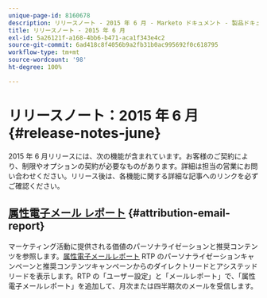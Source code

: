 ```yaml
---
unique-page-id: 8160678
description: リリースノート - 2015 年 6 月 - Marketo ドキュメント - 製品ドキュメント
title: リリースノート - 2015 年 6 月
exl-id: 5a26121f-a168-4bb6-b471-aca1f343e4c2
source-git-commit: 6ad418c8f4056b9a2fb31b0ac995692f0c618795
workflow-type: tm+mt
source-wordcount: '98'
ht-degree: 100%

---
```


# リリースノート：2015 年 6 月 {#release-notes-june}

2015 年 6 月リリースには、次の機能が含まれています。お客様のご契約により、制限やオプションの契約が必要なものがあります。詳細は担当の営業にお問い合わせください。リリース後は、各機能に関する詳細な記事へのリンクを必ずご確認ください。

## [属性電子メール レポート](/help/marketo/product-docs/web-personalization/reporting-for-web-personalization/email-reports.md) {#attribution-email-report}

マーケティング活動に提供される価値のパーソナライゼーションと推奨コンテンツを参照します。[属性電子メールレポート](/help/marketo/product-docs/web-personalization/reporting-for-web-personalization/email-reports.md) RTP のパーソナライゼーションキャンペーンと推奨コンテンツキャンペーンからのダイレクトリードとアシステッドリードを表示します。RTP の「ユーザー設定」と「メールレポート」で、「属性電子メールレポート」を追加して、月次または四半期次のメールを受信します。
